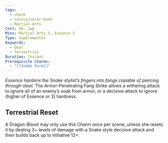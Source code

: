 ```yaml
---
tags:
  - charm
  - source/solar-book
  - Martial-Arts
Cost: 5m, 1wp
Mins: Martial Arts 5, Essence 2
Type: Supplemental
Keywords:
  - Dual
  - Terrestrial
Duration: Instant
Prerequisite Charms:
  - "[[Snake Form]]"
---
```

*Essence hardens the Snake stylist’s fingers into fangs capable of piercing through steel.*
The Armor-Penetrating Fang Strike allows a withering attack to ignore all of an enemy’s soak from armor, or a decisive attack to ignore (higher of Essence or 3) hardness. 
## Terrestrial Reset
A Dragon-Blood may only use this Charm once per scene, unless she resets it by dealing 3+ levels of damage with a Snake style decisive attack and then builds back up to Initiative 12+.